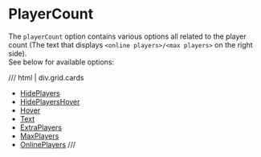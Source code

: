 # PlayerCount

The `playerCount` option contains various options all related to the player count (The text that displays `<online players>/<max players>` on the right side).  
See below for available options:

/// html | div.grid.cards
- [HidePlayers](hideplayers.md)
- [HidePlayersHover](hideplayershover.md)
- [Hover](hover.md)
- [Text](text.md)
- [ExtraPlayers](extraplayers.md)
- [MaxPlayers](maxplayers.md)
- [OnlinePlayers](onlineplayers.md)
///